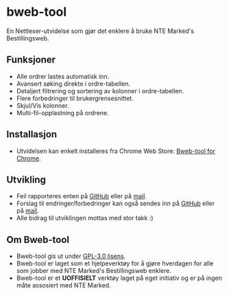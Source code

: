# bweb-tool
En Nettleser-utvidelse som gjør det enklere å bruke NTE Marked's Bestillingsweb.

## Funksjoner
* Alle ordrer lastes automatisk inn.
* Avansert søking direkte i ordre-tabellen.
* Detaljert filtrering og sortering av kolonner i ordre-tabellen.
* Flere forbedringer til brukergrensesnittet.
* Skjul/Vis kolonner.
* Multi-fil-opplastning på ordrene.

## Installasjon
* Utvidelsen kan enkelt installeres fra Chrome Web Store: [Bweb-tool for Chrome](https://chrome.google.com/webstore/detail/bweb-tool/knfdabmdmamjglkopginfhahnhecbnhl).

## Utvikling
* Feil rapporteres enten på [GitHub](https://github.com/tombayo/bweb-tool) eller på [mail](mailto:bweb-tool.dev@tombayo.com).
* Forslag til endringer/forbedringer kan også sendes inn på [GitHub](https://github.com/tombayo/bweb-tool) eller på [mail](mailto:bweb-tool.dev@tombayo.com).
* Alle bidrag til utviklingen mottas med stor takk :)

## Om Bweb-tool
* Bweb-tool gis ut under [GPL-3.0 lisens](https://github.com/tombayo/bweb-tool/blob/master/LICENSE).
* Bweb-tool er laget som et hjelpeverktøy for å gjøre hverdagen for alle som jobber med NTE Marked's Bestillingsweb enklere.  
* Bweb-tool er et __UOFFISIELT__ verktøy laget på eget initiativ og er på ingen måte assosiert med NTE Marked.
